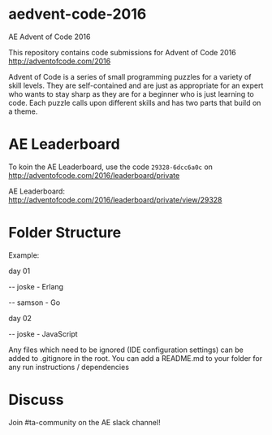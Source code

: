 # aedvent-code-2016
AE Advent of Code 2016

This repository contains code submissions for Advent of Code 2016
http://adventofcode.com/2016

Advent of Code is a series of small programming puzzles for a variety of skill levels. They are self-contained and are just as appropriate for an expert who wants to stay sharp as they are for a beginner who is just learning to code. Each puzzle calls upon different skills and has two parts that build on a theme.

# AE Leaderboard

To koin the AE Leaderboard, use the code `29328-6dcc6a0c` on http://adventofcode.com/2016/leaderboard/private

AE Leaderboard: http://adventofcode.com/2016/leaderboard/private/view/29328

# Folder Structure

Example:

day 01

-- joske - Erlang

-- samson - Go


day 02

-- joske - JavaScript

Any files which need to be ignored (IDE configuration settings) can be added to .gitignore in the root.
You can add a README.md to your folder for any run instructions / dependencies

# Discuss

Join #ta-community on the AE slack channel!
